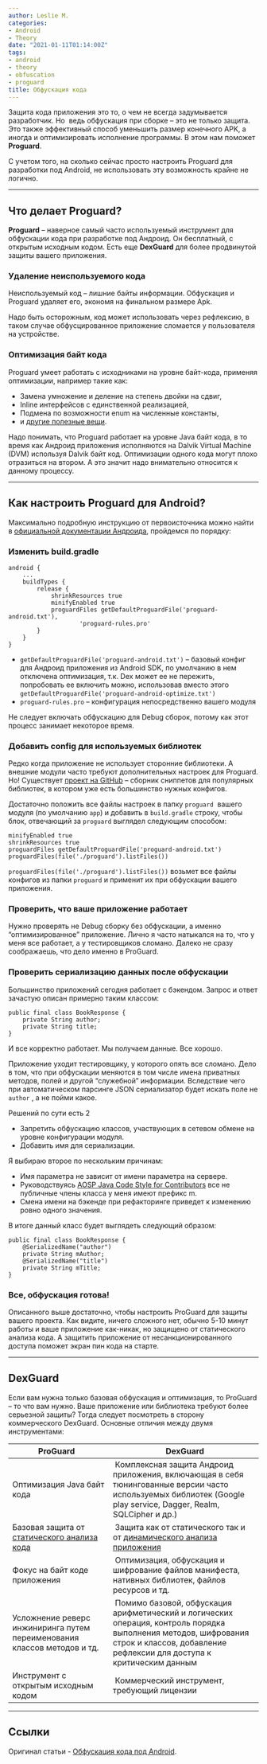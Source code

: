 ```yaml
---
author: Leslie M.
categories:
- Android
- Theory
date: "2021-01-11T01:14:00Z"
tags:
- android
- theory
- obfuscation
- proguard
title: Обфускация кода
---
```


Защита кода приложения это то, о чем не всегда задумывается разработчик. Но  ведь обфускация при сборке – это не только защита. Это также эффективный способ уменьшить размер конечного APK, а иногда и оптимизировать исполнение программы. В этом нам поможет **Proguard**.

С учетом того, на сколько сейчас просто настроить Proguard для разработки под Android, не использовать эту возможность крайне не логично.

***

## Что делает Proguard?

**Proguard** – наверное самый часто используемый инструмент для обфускации кода при разработке под Андроид. Он бесплатный, с открытым исходным кодом. Есть еще **DexGuard** для более продвинутой защиты вашего приложения.

### Удаление неиспользуемого кода

Неиспользуемый код – лишние байты информации. Обфускация и Proguard удаляет его, экономя на финальном размере Apk.

Надо быть осторожным, код может использовать через рефлексию, в таком случае обфусцированное приложение сломается у пользователя на устройстве.

### Оптимизация байт кода

Proguard умеет работать с исходниками на уровне байт-кода, применяя оптимизации, например такие как:
- Замена умножение и деление на степень двойки на сдвиг,
- Inline интерфейсов с единственной реализацией,
- Подмена по возможности enum на численные константы,
- и [другие полезные вещи][proguard-optimizations].

Надо понимать, что Proguard работает на уровне Java байт кода, в то время как Андроид приложения исполняются на Dalvik Virtual Machine (DVM) используя Dalvik байт код. Оптимизации одного кода могут плохо отразиться на втором. А это значит надо внимательно относится к данному процессу.

***

## Как настроить Proguard для Android?

Максимально подробную инструкцию от первоисточника можно найти в [официальной документации Андроида][android-obfuscate-doc], пройдемся по порядку:

### Изменить build.gradle

```
android {
    ...
    buildTypes {
        release {
            shrinkResources true
            minifyEnabled true
            proguardFiles getDefaultProguardFile('proguard-android.txt'),
                    'proguard-rules.pro'
        }
    }
}
```

- `getDefaultProguardFile('proguard-android.txt')` – базовый конфиг для Андроид приложения из Android SDK, по умолчанию в нем отключена оптимизация, т.к. Dex может ее не пережить, попробовать ее включить можно, использовав вместо этого `getDefaultProguardFile('proguard-android-optimize.txt')`
- `proguard-rules.pro` – конфигурация непосредственно вашего модуля

Не следует включать обфускацию для Debug сборок, потому как этот процесс занимает некоторое время.

### Добавить config для используемых библиотек

Редко когда приложение не использует сторонние библиотеки. А внешние модули часто требуют дополнительных настроек для Proguard. Но! Существует [проект на GitHub][android-proguard-snippets] – сборник сниппетов для популярных библиотек, в котором уже есть большинство нужных конфигов.

Достаточно положить все файлы настроек в папку `proguard`  вашего модуля (по умолчанию `app`) и добавить в `build.gradle` строку, чтобы блок, отвечающий за `proguard` выглядел следующим способом:

```
minifyEnabled true
shrinkResources true
proguardFiles getDefaultProguardFile('proguard-android.txt')
proguardFiles(file('./proguard').listFiles())
```

`proguardFiles(file('./proguard').listFiles())` возьмет все файлы конфигов из папки `proguard` и применит их при обфускации вашего приложения.

### Проверить, что ваше приложение работает

Нужно проверять не Debug сборку без обфускации, а именно “оптимизированное” приложение. Лично я часто натыкался на то, что у меня все работает, а у тестировщиков сломано. Далеко не сразу соображаешь, что дело именно в ProGuard.

### Проверить сериализацию данных после обфускации

Большинство приложений сегодня работает с бэкендом. Запрос и ответ зачастую описан примерно таким классом:

```
public final class BookResponse {
    private String author;
    private String title;
}
```

И все корректно работает. Мы получаем данные. Все хорошо.

Приложение уходит тестировщику, у которого опять все сломано. Дело в том, что при обфускации меняются в том числе имена приватных методов, полей и другой “служебной” информации. Вследствие чего при автоматическом парсинге JSON сериализатор будет искать поле не `author` , а не пойми какое.

Решений по сути есть 2
- Запретить обфускацию классов, участвующих в сетевом обмене на уровне конфигурации модуля.
- Добавить имя для сериализации.

Я выбираю второе по нескольким причинам:
- Имя параметра не зависит от имени параметра на сервере.
- Руководствуясь [AOSP Java Code Style for Contributors][code-style] все не публичные члены класса у меня имеют префикс m.
- Смена имени на бэкенде при рефакторинге приведет к изменению ровно одного значения.

В итоге данный класс будет выглядеть следующий образом:

```
public final class BookResponse {
    @SerializedName("author")
    private String mAuthor;
    @SerializedName("title")
    private String mTitle;
}
```

### Все, обфускация готова!

Описанного выше достаточно, чтобы настроить ProGuard для защиты вашего проекта. Как видите, ничего сложного нет, обычно 5-10 минут работы и ваше приложение как-никак, но защищено от статического анализа кода. А защитить приложение от несанкционированного доступа поможет экран пин кода на старте.

***

## DexGuard

Если вам нужна только базовая обфускация и оптимизация, то ProGuard – то что вам нужно. Ваше приложение или библиотека требуют более серьезной защиты? Тогда следует посмотреть в сторону коммерческого DexGuard. Основные отличия между двумя инструментами:

ProGuard  |  DexGuard
--|--
Оптимизация Java байт кода  |  Комплексная защита Андроид приложения, включающая в себя тюнингованные версии часто используемых библиотек (Google play service, Dagger, Realm, SQLCipher и др.)
Базовая защита от [статического анализа кода][static-program-analysis]  |  Защита как от статического так и от [динамического анализа приложения][dynamic-program-analysis]
Фокус на байт коде приложения  |  Оптимизация, обфускация и шифрование файлов манифеста, нативных библиотек, файлов ресурсов и тд.
Усложнение реверс инжиниринга путем переименования классов методов и тд.  |  Помимо базовой, обфускация арифметический и логических операция, контроль порядка выполнения методов, шифрования строк и классов, добавление рефлексии для доступа к критическим данным
Инструмент с открытым исходным кодом  |  Коммерческий инструмент, требующий лицензии

***

## Ссылки

Оригинал статьи - [Обфускация кода под Android][dimlix].



[proguard-optimizations]: https://www.guardsquare.com/en/products/proguard/manual/usage/optimizations "guardsquare.com"
[android-obfuscate-doc]: https://developer.android.com/studio/build/shrink-code "developer.android.com"
[android-proguard-snippets]: https://github.com/krschultz/android-proguard-snippets "github.com"
[code-style]: https://source.android.com/setup/contribute/code-style#follow-field-naming-conventions "source.android.com"
[static-program-analysis]: https://ru.wikipedia.org/wiki/%D0%A1%D1%82%D0%B0%D1%82%D0%B8%D1%87%D0%B5%D1%81%D0%BA%D0%B8%D0%B9_%D0%B0%D0%BD%D0%B0%D0%BB%D0%B8%D0%B7_%D0%BA%D0%BE%D0%B4%D0%B0 "ru.wikipedia.org"
[dynamic-program-analysis]: https://ru.wikipedia.org/wiki/%D0%94%D0%B8%D0%BD%D0%B0%D0%BC%D0%B8%D1%87%D0%B5%D1%81%D0%BA%D0%B8%D0%B9_%D0%B0%D0%BD%D0%B0%D0%BB%D0%B8%D0%B7_%D0%BA%D0%BE%D0%B4%D0%B0 "ru.wikipedia.org"
[dimlix]: https://dimlix.com/obfuscation-android-proguard/ "dimlix.com"
